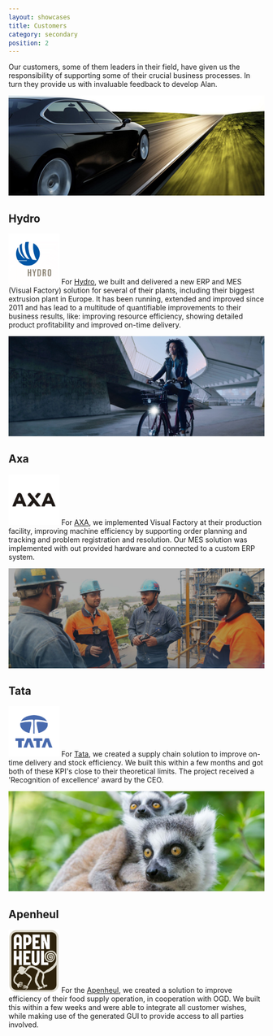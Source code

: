 ```yaml
---
layout: showcases
title: Customers
category: secondary
position: 2
---
```



Our customers, some of them leaders in their field, have given us the responsibility of supporting some of their crucial business processes. In turn they provide us with invaluable feedback to develop Alan.



![](/assets/companies/hydro.jpg)

## Hydro

<a href="https://hydro.com" rel="external"><img src="/assets/logos/hydro.png" alt="Logo Hydro" title="Logo Hydro" height="100" width="100"></a>
For [Hydro](https://hydro.co), we built and delivered a new ERP and MES (Visual Factory) solution for several of their plants, including their biggest extrusion plant in Europe. It has been running, extended and improved since 2011 and has lead to a multitude of quantifiable improvements to their business results, like: improving resource efficiency, showing detailed product profitability and improved on-time delivery.


![](/assets/companies/axa.jpg)

## Axa
  
<a href="https://www.axasecurity.com/" rel="external"><img src="/assets/logos/axa.png" alt="Logo Axa" title="Logo Axa" height="100" width="100"></a>
For [AXA](https://www.axasecurity.com/), we implemented Visual Factory at their production facility, improving machine efficiency by supporting order planning and tracking and problem registration and resolution. Our MES solution was implemented with out provided hardware and connected to a custom ERP system.


![](/assets/companies/tata.jpg)

## Tata

<a href="https://www.tatasteel.nl/" rel="external"><img src="/assets/logos/tata.png" alt="Logo Tata" title="Logo Tata" height="100" width="100"></a>
For [Tata](https://www.tatasteel.nl/), we created a supply chain solution to improve on-time delivery and stock efficiency. We built this within a few months and got both of these KPI's close to their theoretical limits. The project received a 'Recognition of excellence' award by the CEO.


![](/assets/companies/apenheul.jpg)

## Apenheul
	
<a href="https://www.apenheul.nl/" rel="external"><img src="/assets/logos/Logo_Apenheul.jpg" alt="Logo Apenheul" title="Logo Apenheul" height="125" width="100"></a>
For the [Apenheul](https://www.apenheul.nl/), we created a solution to improve efficiency of their food supply operation, in cooperation with OGD. We built this within a few weeks and were able to integrate all customer wishes, while making use of the generated GUI to provide access to all parties involved.
